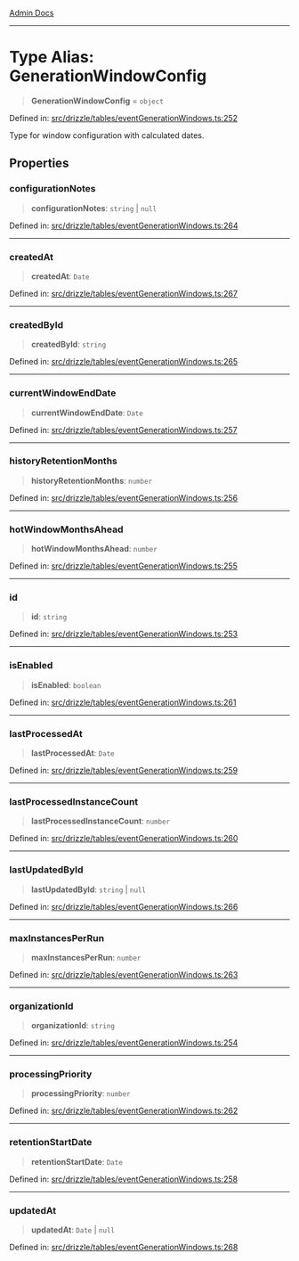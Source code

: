 [Admin Docs](/)

***

# Type Alias: GenerationWindowConfig

> **GenerationWindowConfig** = `object`

Defined in: [src/drizzle/tables/eventGenerationWindows.ts:252](https://github.com/Sourya07/talawa-api/blob/4e4298c85a0d2c28affa824f2aab7ec32b5f3ac5/src/drizzle/tables/eventGenerationWindows.ts#L252)

Type for window configuration with calculated dates.

## Properties

### configurationNotes

> **configurationNotes**: `string` \| `null`

Defined in: [src/drizzle/tables/eventGenerationWindows.ts:264](https://github.com/Sourya07/talawa-api/blob/4e4298c85a0d2c28affa824f2aab7ec32b5f3ac5/src/drizzle/tables/eventGenerationWindows.ts#L264)

***

### createdAt

> **createdAt**: `Date`

Defined in: [src/drizzle/tables/eventGenerationWindows.ts:267](https://github.com/Sourya07/talawa-api/blob/4e4298c85a0d2c28affa824f2aab7ec32b5f3ac5/src/drizzle/tables/eventGenerationWindows.ts#L267)

***

### createdById

> **createdById**: `string`

Defined in: [src/drizzle/tables/eventGenerationWindows.ts:265](https://github.com/Sourya07/talawa-api/blob/4e4298c85a0d2c28affa824f2aab7ec32b5f3ac5/src/drizzle/tables/eventGenerationWindows.ts#L265)

***

### currentWindowEndDate

> **currentWindowEndDate**: `Date`

Defined in: [src/drizzle/tables/eventGenerationWindows.ts:257](https://github.com/Sourya07/talawa-api/blob/4e4298c85a0d2c28affa824f2aab7ec32b5f3ac5/src/drizzle/tables/eventGenerationWindows.ts#L257)

***

### historyRetentionMonths

> **historyRetentionMonths**: `number`

Defined in: [src/drizzle/tables/eventGenerationWindows.ts:256](https://github.com/Sourya07/talawa-api/blob/4e4298c85a0d2c28affa824f2aab7ec32b5f3ac5/src/drizzle/tables/eventGenerationWindows.ts#L256)

***

### hotWindowMonthsAhead

> **hotWindowMonthsAhead**: `number`

Defined in: [src/drizzle/tables/eventGenerationWindows.ts:255](https://github.com/Sourya07/talawa-api/blob/4e4298c85a0d2c28affa824f2aab7ec32b5f3ac5/src/drizzle/tables/eventGenerationWindows.ts#L255)

***

### id

> **id**: `string`

Defined in: [src/drizzle/tables/eventGenerationWindows.ts:253](https://github.com/Sourya07/talawa-api/blob/4e4298c85a0d2c28affa824f2aab7ec32b5f3ac5/src/drizzle/tables/eventGenerationWindows.ts#L253)

***

### isEnabled

> **isEnabled**: `boolean`

Defined in: [src/drizzle/tables/eventGenerationWindows.ts:261](https://github.com/Sourya07/talawa-api/blob/4e4298c85a0d2c28affa824f2aab7ec32b5f3ac5/src/drizzle/tables/eventGenerationWindows.ts#L261)

***

### lastProcessedAt

> **lastProcessedAt**: `Date`

Defined in: [src/drizzle/tables/eventGenerationWindows.ts:259](https://github.com/Sourya07/talawa-api/blob/4e4298c85a0d2c28affa824f2aab7ec32b5f3ac5/src/drizzle/tables/eventGenerationWindows.ts#L259)

***

### lastProcessedInstanceCount

> **lastProcessedInstanceCount**: `number`

Defined in: [src/drizzle/tables/eventGenerationWindows.ts:260](https://github.com/Sourya07/talawa-api/blob/4e4298c85a0d2c28affa824f2aab7ec32b5f3ac5/src/drizzle/tables/eventGenerationWindows.ts#L260)

***

### lastUpdatedById

> **lastUpdatedById**: `string` \| `null`

Defined in: [src/drizzle/tables/eventGenerationWindows.ts:266](https://github.com/Sourya07/talawa-api/blob/4e4298c85a0d2c28affa824f2aab7ec32b5f3ac5/src/drizzle/tables/eventGenerationWindows.ts#L266)

***

### maxInstancesPerRun

> **maxInstancesPerRun**: `number`

Defined in: [src/drizzle/tables/eventGenerationWindows.ts:263](https://github.com/Sourya07/talawa-api/blob/4e4298c85a0d2c28affa824f2aab7ec32b5f3ac5/src/drizzle/tables/eventGenerationWindows.ts#L263)

***

### organizationId

> **organizationId**: `string`

Defined in: [src/drizzle/tables/eventGenerationWindows.ts:254](https://github.com/Sourya07/talawa-api/blob/4e4298c85a0d2c28affa824f2aab7ec32b5f3ac5/src/drizzle/tables/eventGenerationWindows.ts#L254)

***

### processingPriority

> **processingPriority**: `number`

Defined in: [src/drizzle/tables/eventGenerationWindows.ts:262](https://github.com/Sourya07/talawa-api/blob/4e4298c85a0d2c28affa824f2aab7ec32b5f3ac5/src/drizzle/tables/eventGenerationWindows.ts#L262)

***

### retentionStartDate

> **retentionStartDate**: `Date`

Defined in: [src/drizzle/tables/eventGenerationWindows.ts:258](https://github.com/Sourya07/talawa-api/blob/4e4298c85a0d2c28affa824f2aab7ec32b5f3ac5/src/drizzle/tables/eventGenerationWindows.ts#L258)

***

### updatedAt

> **updatedAt**: `Date` \| `null`

Defined in: [src/drizzle/tables/eventGenerationWindows.ts:268](https://github.com/Sourya07/talawa-api/blob/4e4298c85a0d2c28affa824f2aab7ec32b5f3ac5/src/drizzle/tables/eventGenerationWindows.ts#L268)
